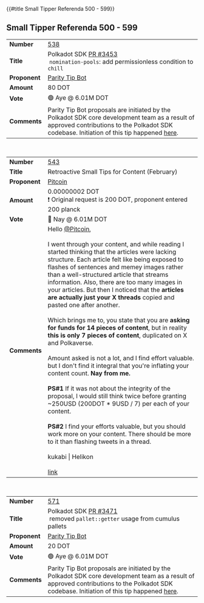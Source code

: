 {{#title Small Tipper Referenda 500 - 599}}
## Small Tipper Referenda 500 - 599


|                            |                                                                                                                                                                                                                                                                            |
|:---------------------------|:---------------------------------------------------------------------------------------------------------------------------------------------------------------------------------------------------------------------------------------------------------------------------|
| <strong>Number</strong>    | [538](https://polkadot.subsquare.io/referenda/538)                                                                                                                                                                                                                         |
| <strong>Title</strong>     | Polkadot SDK [PR #3453](https://github.com/paritytech/polkadot-sdk/pull/3453)<br/>&nbsp;`nomination-pools`: add permissionless condition to `chill`                                                                                                                        |
| <strong>Proponent</strong> | [Parity Tip Bot](https://github.com/paritytech/substrate-tip-bot/)                                                                                                                                                                                                         |
| <strong>Amount</strong>    | 80 DOT                                                                                                                                                                                                                                                                     |
| <strong>Vote</strong>      | 🟢 Aye @ 6.01M DOT                                                                                                                                                                                                                                                         |
| <strong>Comments</strong>  | Parity Tip Bot proposals are initiated by the Polkadot SDK core development team as a result of approved contributions to the Polkadot SDK codebase. Initiation of this tip happened [here](https://github.com/paritytech/polkadot-sdk/pull/3453#issuecomment-1972072606). |

<br/>

|                            |                                                                                                                                                                                                                                                                                                                                                                                                                                                                                                                                                                                                                                                                                                                                                                                                                                                                                                                                                                                                                                                                                                                                                                                                                                                                                                                                                          |
|:---------------------------|:---------------------------------------------------------------------------------------------------------------------------------------------------------------------------------------------------------------------------------------------------------------------------------------------------------------------------------------------------------------------------------------------------------------------------------------------------------------------------------------------------------------------------------------------------------------------------------------------------------------------------------------------------------------------------------------------------------------------------------------------------------------------------------------------------------------------------------------------------------------------------------------------------------------------------------------------------------------------------------------------------------------------------------------------------------------------------------------------------------------------------------------------------------------------------------------------------------------------------------------------------------------------------------------------------------------------------------------------------------|
| <strong>Number</strong>    | [543](https://polkadot.subsquare.io/referenda/543)                                                                                                                                                                                                                                                                                                                                                                                                                                                                                                                                                                                                                                                                                                                                                                                                                                                                                                                                                                                                                                                                                                                                                                                                                                                                                                       |
| <strong>Title</strong>     | Retroactive Small Tips for Content (February)                                                                                                                                                                                                                                                                                                                                                                                                                                                                                                                                                                                                                                                                                                                                                                                                                                                                                                                                                                                                                                                                                                                                                                                                                                                                                                            |
| <strong>Proponent</strong> | [Pitcoin](https://polkadot.polkassembly.io/user/Pitcoin)                                                                                                                                                                                                                                                                                                                                                                                                                                                                                                                                                                                                                                                                                                                                                                                                                                                                                                                                                                                                                                                                                                                                                                                                                                                                                                 |
| <strong>Amount</strong>    | 0.00000002 DOT<br/>❗ Original request is 200 DOT, proponent entered 200 planck                                                                                                                                                                                                                                                                                                                                                                                                                                                                                                                                                                                                                                                                                                                                                                                                                                                                                                                                                                                                                                                                                                                                                                                                                                                                           |
| <strong>Vote</strong>      | 🔴 Nay @ 6.01M DOT                                                                                                                                                                                                                                                                                                                                                                                                                                                                                                                                                                                                                                                                                                                                                                                                                                                                                                                                                                                                                                                                                                                                                                                                                                                                                                                                       |
| <strong>Comments</strong>  | Hello [@Pitcoin](https://polkadot.polkassembly.io/user/Pitcoin),<br/><br/>I went through your content, and while reading I started thinking that the articles were lacking structure. Each article felt like being exposed to flashes of sentences and memey images rather than a well-structured article that streams information. Also, there are too many images in your articles. But then I noticed that the <strong>articles are actually just your X threads</strong> copied and pasted one after another.<br/><br/>Which brings me to, you state that you are <strong>asking for funds for 14 pieces of content</strong>, but in reality <strong>this is only 7 pieces of content</strong>, duplicated on X and Polkaverse.<br/><br/>Amount asked is not a lot, and I find effort valuable. but I don't find it integral that you're inflating your content count. <strong>Nay from me.</strong><br/><br/><strong>PS#1</strong> If it was not about the integrity of the proposal, I would still think twice before granting ~250USD (200DOT * 9USD / 7) per each of your content.<br/><br/><strong>PS#2</strong> I find your efforts valuable, but you should work more on your content. There should be more to it than flashing tweets in a thread.<br/><br/>kukabi \| Helikon<br/><br/>[link](https://polkadot.subsquare.io/referenda/543#1) |

<br/>

|                            |                                                                                                                                                                                                                                                                            |
|:---------------------------|:---------------------------------------------------------------------------------------------------------------------------------------------------------------------------------------------------------------------------------------------------------------------------|
| <strong>Number</strong>    | [571](https://polkadot.subsquare.io/referenda/571)                                                                                                                                                                                                                         |
| <strong>Title</strong>     | Polkadot SDK [PR #3471](https://github.com/paritytech/polkadot-sdk/pull/3471)<br/>&nbsp;removed `pallet::getter` usage from cumulus pallets                                                                                                                                |
| <strong>Proponent</strong> | [Parity Tip Bot](https://github.com/paritytech/substrate-tip-bot/)                                                                                                                                                                                                         |
| <strong>Amount</strong>    | 20 DOT                                                                                                                                                                                                                                                                     |
| <strong>Vote</strong>      | 🟢 Aye @ 6.01M DOT                                                                                                                                                                                                                                                         |
| <strong>Comments</strong>  | Parity Tip Bot proposals are initiated by the Polkadot SDK core development team as a result of approved contributions to the Polkadot SDK codebase. Initiation of this tip happened [here](https://github.com/paritytech/polkadot-sdk/pull/3471#issuecomment-1991466546). |

